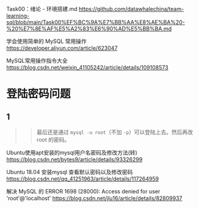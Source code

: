 
Task00：绪论 - 环境搭建.md https://github.com/datawhalechina/team-learning-sql/blob/main/Task00%EF%BC%9A%E7%BB%AA%E8%AE%BA%20-%20%E7%8E%AF%E5%A2%83%E6%90%AD%E5%BB%BA.md

学会使用简单的 MySQL 常用操作 https://developer.aliyun.com/article/623047

MySQL常用操作指令大全 https://blog.csdn.net/weixin_41105242/article/details/109108573

# 登陆密码问题

## 1
>> 最后还是通过 `mysql -u root`（不加 `-p`）可以登陆上去。然后再改 root 的密码。

Ubuntu使用apt安装的mysql用户名密码及修改方法(转) https://blog.csdn.net/bytes9/article/details/93326299

Ubuntu 18.04 安装mysql 查看默认密码以及修改密码 https://blog.csdn.net/qq_41251963/article/details/117264959

解决 MySQL 的 ERROR 1698 (28000): Access denied for user 'root'@'localhost' https://blog.csdn.net/jlu16/article/details/82809937
